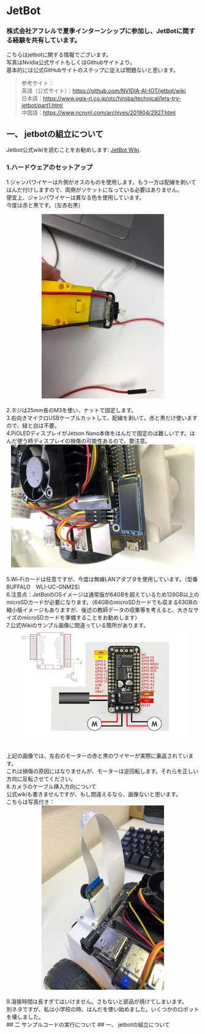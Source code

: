 # JetBot
### 株式会社アフレルで夏季インターンシップに参加し、JetBotに関する経験を共有しています。<br>
こちらはjetbotに関する情報でございます。<br>
写真はNvidia公式サイトもしくはGithubサイトより。<br>
基本的には公式GitHubサイトのステップに従えば問題ないと思います。<br>
>参考サイト：<br>
>英語（公式サイト）：https://github.com/NVIDIA-AI-IOT/jetbot/wiki<br>
>日本語：https://www.ogis-ri.co.jp/otc/hiroba/technical/lets-try-jetbot/part1.html<br>
>中国語：https://www.ncnynl.com/archives/201904/2927.html<br>
## 一、	jetbotの組立について
Jetbot公式wikiを読むことをお勧めします: [JetBot Wiki](https://github.com/NVIDIA-AI-IOT/jetbot/wiki).<br>
### 1.ハードウェアのセットアップ<br>
1.ジャンパワイヤーは片側がオスのものを使用します。もう一方は配線を剥いてはんだ付けしますので、両側がソケットになっている必要はありません。<br>
便宜上、ジャンパワイヤーは異なる色を使用しています。<br>
今度は赤と黒です。（左赤右黒）<br>
<div align=center><img width="320" height="480" src="https://github.com/FuhaoSun/jetbot/raw/master/photos/1.jpg"/></div><br>
2.ネジは25mm長のM3を使い、ナットで固定します。<br>
3.右向きマイクロUSBケーブルカットして、配線を剥いて。赤と黒だけ使いますので、緑と白は不要。<br>
4.PiOLEDディスプレイがJetson Nano本体をはんだで固定のは難しいです。はんだ使う時ディスプレイの損傷の可能性あるので、要注意。<br>
<div align=center><img width="480" height="320" src="https://github.com/FuhaoSun/jetbot/raw/master/photos/2.jpg"/></div><br>
5.Wi-Fiカードは任意ですが、今度は無線LANアダプタを使用しています。（型番BUFFALO　WLI-UC-GNM2S）<br>
6.注意点：JetBotのOSイメージは通常版が64GBを超えているため128GB以上のmicroSDカードが必要になります。（64GBのmicroSDカードでも収まる63GBの縮小版イメージもありますが、後述の教師データの収集等を考えると、大きなサイズのmicroSDカードを準備することをお勧めします）<br>
7.公式Wikiのサンプル画像に間違っている箇所があります。

<div align=center><img width="450" height="300" src="https://github.com/FuhaoSun/jetbot/raw/master/photos/3.jpg"/></div><br>
上記の画像では、左右のモーターの赤と黒のワイヤーが実際に裏返されています。<br>
これは損傷の原因にはなりませんが、モーターは逆回転します。それらを正しい方向に反転させてください。<br>
8.カメラのケーブル挿入方向について<br>
公式wikiも書きませんですが、もし間違えるなら、画像ないと思います。<br>
こちらは写真付き：<br>
<div align=center><img width="320" height="480" src="https://github.com/FuhaoSun/jetbot/raw/master/photos/4.jpg"/></div><br>
9.溶接時間は長すぎてはいけません。さもないと部品が焼けてしまいます。<br>
別ネタですが、私は小学校の時、はんだを使い始めました。いくつかのロボットを壊しました。<br>
## 二 サンプルコードの実行について
## 一、	jetbotの組立について


